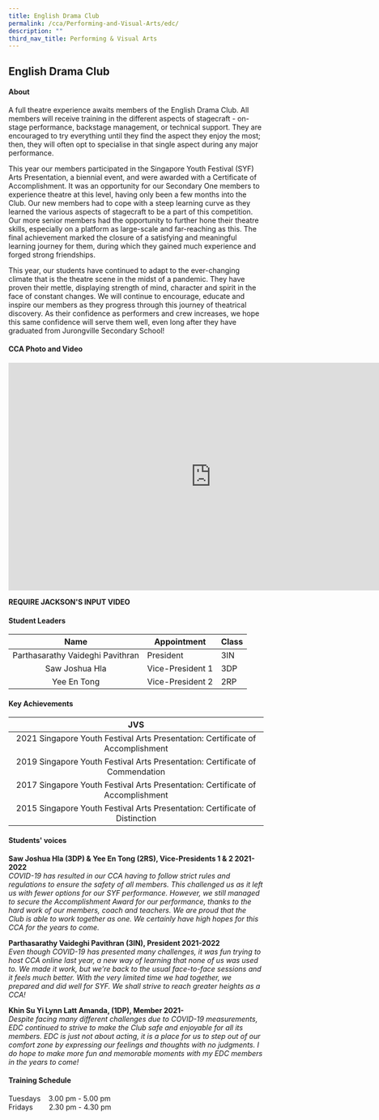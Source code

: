 ```yaml
---
title: English Drama Club
permalink: /cca/Performing-and-Visual-Arts/edc/
description: ""
third_nav_title: Performing & Visual Arts
---
```

## English Drama Club

#### About
A full theatre experience awaits members of the English Drama Club. All members will receive training in the different aspects of stagecraft - on-stage performance, backstage management, or technical support. They are encouraged to try everything until they find the aspect they enjoy the most; then, they will often opt to specialise in that single aspect during any major performance.  
  
This year our members participated in the Singapore Youth Festival (SYF) Arts Presentation, a biennial event, and were awarded with a Certificate of Accomplishment. It was an opportunity for our Secondary One members to experience theatre at this level, having only been a few months into the Club. Our new members had to cope with a steep learning curve as they learned the various aspects of stagecraft to be a part of this competition. Our more senior members had the opportunity to further hone their theatre skills, especially on a platform as large-scale and far-reaching as this. The final achievement marked the closure of a satisfying and meaningful learning journey for them, during which they gained much experience and forged strong friendships.  
  
This year, our students have continued to adapt to the ever-changing climate that is the theatre scene in the midst of a pandemic. They have proven their mettle, displaying strength of mind, character and spirit in the face of constant changes. We will continue to encourage, educate and inspire our members as they progress through this journey of theatrical discovery. As their confidence as performers and crew increases, we hope this same confidence will serve them well, even long after they have graduated from Jurongville Secondary School!

#### CCA Photo and Video
<iframe allowfullscreen="true" height="450" width="800" frameborder="0" src="https://docs.google.com/presentation/d/e/2PACX-1vQq9wmPltSj25xcDRmgZXk7Zn_2L_iiUEWYpxYuueR14gOPEB8NVfJ656qeyusaxLGdVDwVNHVUyXGl/embed?start=false&amp;loop=false&amp;delayms=3000"></iframe>

**REQUIRE JACKSON'S INPUT VIDEO**

#### Student Leaders

| Name | Appointment | Class |
|:---:|---|---|
| Parthasarathy Vaideghi Pavithran | President | 3IN |
| Saw Joshua Hla | Vice-President 1 | 3DP |
| Yee En Tong | Vice-President 2 | 2RP |

#### Key Achievements

| JVS |
|:---:|
| 2021 Singapore Youth Festival Arts Presentation: Certificate of Accomplishment |
| 2019 Singapore Youth Festival Arts Presentation: Certificate of Commendation |
| 2017 Singapore Youth Festival Arts Presentation: Certificate of Accomplishment |
| 2015 Singapore Youth Festival Arts Presentation: Certificate of Distinction |

#### Students' voices
**Saw Joshua Hla (3DP) & Yee En Tong (2RS), Vice-Presidents 1 & 2 2021-2022** <br>
_COVID-19 has resulted in our CCA having to follow strict rules and regulations to ensure the safety of all members. This challenged us as it left us with fewer options for our SYF performance. However, we still managed to secure the Accomplishment Award for our performance, thanks to the hard work of our members, coach and teachers. We are proud that the Club is able to work together as one. We certainly have high hopes for this CCA for the years to come._  
  
**Parthasarathy Vaideghi Pavithran (3IN), President 2021-2022** <br>
_Even though COVID-19 has presented many challenges, it was fun trying to host CCA online last year, a new way of learning that none of us was used to. We made it work, but we’re back to the usual face-to-face sessions and it feels much better. With the very limited time we had together, we prepared and did well for SYF. We shall strive to reach greater heights as a CCA!_  
  
**Khin Su Yi Lynn Latt Amanda, (1DP), Member 2021-** <br>
_Despite facing many different challenges due to COVID-19 measurements, EDC continued to strive to make the Club safe and enjoyable for all its members. EDC is just not about acting, it is a place for us to step out of our comfort zone by expressing our feelings and thoughts with no judgments. I do hope to make more fun and memorable moments with my EDC members in the years to come!_  

#### Training Schedule
Tuesdays    3.00 pm - 5.00 pm<br>
Fridays        2.30 pm - 4.30 pm